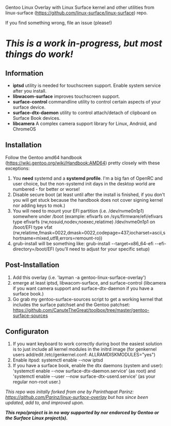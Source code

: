 Gentoo Linux Overlay with Linux Surface kernel and other utilities from linux-surface (https://github.com/linux-surface/linux-surface) repo.

If you find something wrong, file an issue (please!)

# *This is a work in-progress, but most things do work!*

## Information
- __iptsd__ utility is needed for touchscreen support. Enable system service after you install.
- __libwacom-surface__ improves touchscreen support.
- __surface-control__ commandline utility to control certain aspects of your surface device.
- __surface-dtx-daemon__ utility to control attach/detach of clipboard on Surface Book devices.
- __libcamera__ A complex camera support library for Linux, Android, and ChromeOS

## Installation

Follow the Gentoo amd64 handbook (https://wiki.gentoo.org/wiki/Handbook:AMD64) pretty closely with these exceptions:

1. You __need__ systemd and a __systemd profile__. I'm a big fan of OpenRC and user choice, but the non-systemd init days in the desktop world are numbered - for better or worse!
1. Disable secure boot (at least until after the install is finished, if you don't you will get stuck because the handbook does not cover signing kernel nor adding keys to mok.)
1. You will need to mount your EFI partition (i.e. /dev/nvme0n1p1) somewhere under /boot (example: efivarfs on /sys/firmware/efi/efivars type efivarfs (rw,nosuid,nodev,noexec,relatime)
/dev/nvme0n1p1 on /boot/EFI type vfat (rw,relatime,fmask=0022,dmask=0022,codepage=437,iocharset=ascii,shortname=mixed,utf8,errors=remount-ro))
1. grub-install will be something like: grub-install --target=x86_64-efi --efi-directory=/boot/EFI (you'll need to adjust for your specific setup)

## Post-Installation
1. Add this overlay (i.e. 'layman -a gentoo-linux-surface-overlay')
1. emerge at least iptsd, libwacom-surface, and surface-control (libcamera if you want camera support and surface-dtx-daemon if you have a surface book.)
1. Go grab my gentoo-surface-sources script to get a working kernel that includes the surface patchset and the Gentoo patchset: https://github.com/CanuteTheGreat/toolbox/tree/master/gentoo-surface-sources

## Configuraton
1. If you want keyboard to work correctly during boot the easiest solution is to just include all kernel modules in the initrd image (for genkernel users add/edit /etc/genkernel.conf: ALLRAMDISKMODULES="yes")
1. Enable itpsd: systemctl enable --now iptsd
1. If you have a surface book, enable the dtx daemons (system and user): 'systemctl enable --now surface-dtx-daemon.service' (as root) and 'systemctl enable --user --now surface-dtx-userd.service' (as your regular non-root user.)
 

*This repo was initally forked from one by Parinthapat Parinz: https://github.com/Parinz/linux-surface-overlay but has since been updated, add to, and improved upon.*

*__This repo/project is in no way supported by nor endorced by Gentoo or the Surface Linux project(s).__*

